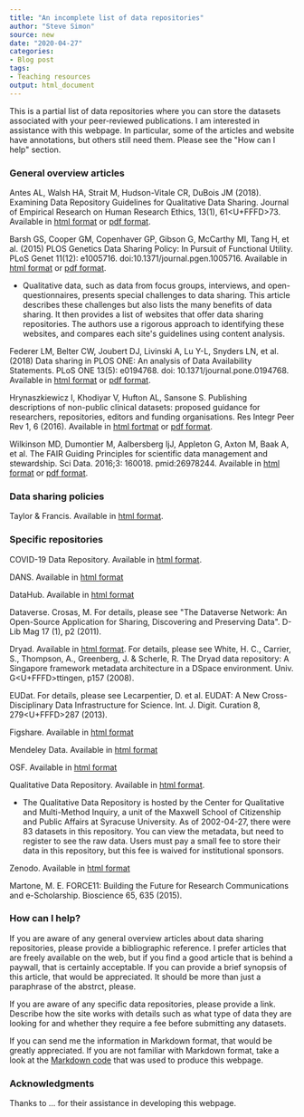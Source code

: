 ```yaml
---
title: "An incomplete list of data repositories"
author: "Steve Simon"
source: new
date: "2020-04-27"
categories:
- Blog post
tags:
- Teaching resources
output: html_document
---
```


This is a partial list of data repositories where you can store the datasets associated with your peer-reviewed publications. I am interested in assistance with this webpage. In particular, some of the articles and website have annotations, but others still need them. Please see the "How can I help" section.

<!---More--->

### General overview articles

Antes AL, Walsh HA, Strait M, Hudson-Vitale CR, DuBois JM (2018). Examining Data Repository Guidelines for Qualitative Data Sharing. Journal of Empirical Research on Human Research Ethics, 13(1), 61<U+FFFD>73. Available in [html format](https://doi.org/10.1177/1556264617744121) or [pdf format](https://journals.sagepub.com/doi/pdf/10.1177/1556264617744121).

Barsh GS, Cooper GM, Copenhaver GP, Gibson G, McCarthy MI, Tang H, et al. (2015) PLOS Genetics Data Sharing Policy: In Pursuit of Functional Utility. PLoS Genet 11(12): e1005716. doi:10.1371/journal.pgen.1005716. Available in [html format](https://journals.plos.org/plosgenetics/article?id=10.1371/journal.pgen.1005716) or [pdf format](https://journals.plos.org/plosgenetics/article/file?id=10.1371/journal.pgen.1005716&type=printable).

+ Qualitative data, such as data from focus groups, interviews, and open-questionnaires, presents special challenges to data sharing. This article describes these challenges but also lists the many benefits of data sharing. It then provides a list of websites that offer data sharing repositories. The authors use a rigorous approach to identifying these websites, and compares each site's guidelines using content analysis.

Federer LM, Belter CW, Joubert DJ, Livinski A, Lu Y-L, Snyders LN, et al. (2018) Data sharing in PLOS ONE: An analysis of Data Availability Statements. PLoS ONE 13(5): e0194768. doi: 10.1371/journal.pone.0194768. Available in [html format](https://journals.plos.org/plosone/article?id=10.1371/journal.pone.0194768) or [pdf format](https://journals.plos.org/plosone/article/file?id=10.1371/journal.pone.0194768&type=printable).

Hrynaszkiewicz I, Khodiyar V, Hufton AL, Sansone S. Publishing descriptions of non-public clinical datasets: proposed guidance for researchers, repositories, editors and funding organisations. Res Integr Peer Rev 1, 6 (2016). Available in [html fortmat](https://doi.org/10.1186/s41073-016-0015-6) or [pdf format](https://researchintegrityjournal.biomedcentral.com/track/pdf/10.1186/s41073-016-0015-6).

Wilkinson MD, Dumontier M, Aalbersberg IjJ, Appleton G, Axton M, Baak A, et al. The FAIR Guiding Principles for scientific data management and stewardship. Sci Data. 2016;3: 160018. pmid:26978244. Available in [html format](https://www.nature.com/articles/sdata201618) or [pdf format](https://www.nature.com/articles/sdata201618.pdf).

### Data sharing policies

Taylor & Francis. Available in [html format](https://authorservices.taylorandfrancis.com/data-sharing-policies/).

### Specific repositories

COVID-19 Data Repository. Available in [html format](https://www.openicpsr.org/openicpsr/covid19).

DANS. Available in [html format](http://www.dans.knaw.nl/)

DataHub. Available in [html format](http://datahub.io)

Dataverse. Crosas, M. For details, please see "The Dataverse Network: An Open-Source Application for Sharing, Discovering and Preserving Data". D-Lib Mag 17 (1), p2 (2011).

Dryad. Available in [html format](https://datadryad.org/stash/). For details, please see White, H. C., Carrier, S., Thompson, A., Greenberg, J. & Scherle, R. The Dryad data repository: A Singapore framework metadata architecture in a DSpace environment. Univ. G<U+FFFD>ttingen, p157 (2008).

EUDat. For details, please see Lecarpentier, D. et al. EUDAT: A New Cross-Disciplinary Data Infrastructure for Science. Int. J. Digit. Curation 8, 279<U+FFFD>287 (2013).

Figshare. Available in [html format](https://figshare.com/)

Mendeley Data. Available in [html format](https://data.mendeley.com/)

OSF. Available in [html format](https://osf.io/)

Qualitative Data Repository. Available in [html format](https://qdr.syr.edu/).

+ The Qualitative Data Repository is hosted by the Center for Qualitative and Multi-Method Inquiry, a unit of the Maxwell School of Citizenship and Public Affairs at Syracuse University. As of 2002-04-27, there were 83 datasets in this repository. You can view the metadata, but need to register to see the raw data. Users must pay a small fee to store their data in this repository, but this fee is waived for institutional sponsors.

Zenodo. Available in [html format](http://zenodo.org/)


Martone, M. E. FORCE11: Building the Future for Research Communications and e-Scholarship. Bioscience 65, 635 (2015).


### How can I help?

If you are aware of any general overview articles about data sharing repositories, please provide a bibliographic reference. I prefer articles that are freely available on the web, but if you find a good article that is behind a paywall, that is certainly acceptable. If you can provide a brief synopsis of this article, that would be appreciated. It should be more than just a paraphrase of the abstrct, please.

If you are aware of any specific data repositories, please provide a link. Describe how the site works with details such as what type of data they are looking for and whether they require a fee before submitting any datasets.

If you can send me the information in Markdown format, that would be greatly appreciated. If you are not familiar with Markdown format, take a look at the [Markdown code](https://github.com/pmean/build-website/blob/master/text/20/data-repositories.md) that was used to produce this webpage.

### Acknowledgments

Thanks to ... for their assistance in developing this webpage.

